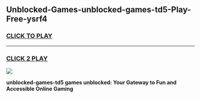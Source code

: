 
## Unblocked-Games-unblocked-games-td5-Play-Free-ysrf4
<h3>
<a href="https://premium76.site?title=unblocked-games-td5&ref=15A">CLICK TO PLAY</a></h3>
<hr>

<h3>
<a href="https://premium76.site?title=unblocked-games-td5&ref=15A">CLICK 2 PLAY</a>
  
</h3>

<a href="https://premium76.site?title=unblocked-games-td5&ref=15A"><img src="https://clearcache.store/games.png"></a>


**unblocked-games-td5 games unblocked: Your Gateway to Fun and Accessible Online Gaming**
